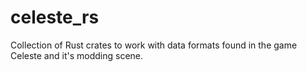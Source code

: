 # celeste_rs
Collection of Rust crates to work with data formats found in the game Celeste and it's modding scene.
